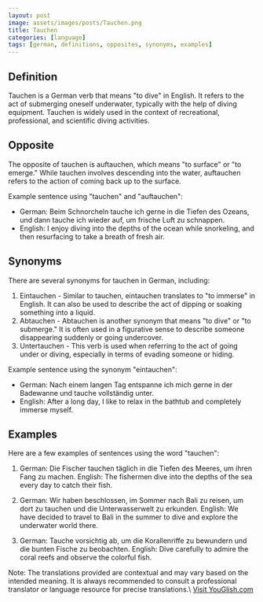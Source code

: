 ```yaml
---
layout: post
image: assets/images/posts/Tauchen.png
title: Tauchen
categories: [language]
tags: [german, definitions, opposites, synonyms, examples]
---
```


## Definition

Tauchen is a German verb that means "to dive" in English. It refers to the act of submerging oneself underwater, typically with the help of diving equipment. Tauchen is widely used in the context of recreational, professional, and scientific diving activities.

## Opposite

The opposite of tauchen is auftauchen, which means "to surface" or "to emerge." While tauchen involves descending into the water, auftauchen refers to the action of coming back up to the surface.

Example sentence using "tauchen" and "auftauchen":

- German: Beim Schnorcheln tauche ich gerne in die Tiefen des Ozeans, und dann tauche ich wieder auf, um frische Luft zu schnappen.
- English: I enjoy diving into the depths of the ocean while snorkeling, and then resurfacing to take a breath of fresh air.

## Synonyms

There are several synonyms for tauchen in German, including:

1. Eintauchen - Similar to tauchen, eintauchen translates to "to immerse" in English. It can also be used to describe the act of dipping or soaking something into a liquid.
2. Abtauchen - Abtauchen is another synonym that means "to dive" or "to submerge." It is often used in a figurative sense to describe someone disappearing suddenly or going undercover.
3. Untertauchen - This verb is used when referring to the act of going under or diving, especially in terms of evading someone or hiding.

Example sentence using the synonym "eintauchen":

- German: Nach einem langen Tag entspanne ich mich gerne in der Badewanne und tauche vollständig unter.
- English: After a long day, I like to relax in the bathtub and completely immerse myself.

## Examples

Here are a few examples of sentences using the word "tauchen":

1. German: Die Fischer tauchen täglich in die Tiefen des Meeres, um ihren Fang zu machen.
   English: The fishermen dive into the depths of the sea every day to catch their fish.

2. German: Wir haben beschlossen, im Sommer nach Bali zu reisen, um dort zu tauchen und die Unterwasserwelt zu erkunden.
   English: We have decided to travel to Bali in the summer to dive and explore the underwater world there.

3. German: Tauche vorsichtig ab, um die Korallenriffe zu bewundern und die bunten Fische zu beobachten.
   English: Dive carefully to admire the coral reefs and observe the colorful fish.

Note: The translations provided are contextual and may vary based on the intended meaning. It is always recommended to consult a professional translator or language resource for precise translations.\ <a id="yg-widget-0" class="youglish-widget" data-query="Tauchen" data-lang="german" data-components="8412" data-auto-start="0" data-bkg-color="theme_light" data-title="How%20to%20pronounce%20Tauchen%20in%20German"  rel="nofollow" href="https://youglish.com">Visit YouGlish.com</a><script async src="https://youglish.com/public/emb/widget.js" charset="utf-8"></script>